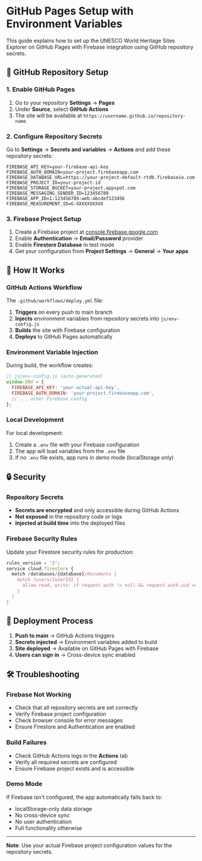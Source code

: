 # GitHub Pages Setup with Environment Variables

This guide explains how to set up the UNESCO World Heritage Sites Explorer on GitHub Pages with Firebase integration using GitHub repository secrets.

## 🔧 GitHub Repository Setup

### 1. Enable GitHub Pages
1. Go to your repository **Settings** → **Pages**
2. Under **Source**, select **GitHub Actions**
3. The site will be available at `https://username.github.io/repository-name`

### 2. Configure Repository Secrets
Go to **Settings** → **Secrets and variables** → **Actions** and add these repository secrets:

```
FIREBASE_API_KEY=your-firebase-api-key
FIREBASE_AUTH_DOMAIN=your-project.firebaseapp.com
FIREBASE_DATABASE_URL=https://your-project-default-rtdb.firebaseio.com
FIREBASE_PROJECT_ID=your-project-id
FIREBASE_STORAGE_BUCKET=your-project.appspot.com
FIREBASE_MESSAGING_SENDER_ID=123456789
FIREBASE_APP_ID=1:123456789:web:abcdef123456
FIREBASE_MEASUREMENT_ID=G-XXXXXXXXXX
```

### 3. Firebase Project Setup
1. Create a Firebase project at [console.firebase.google.com](https://console.firebase.google.com/)
2. Enable **Authentication** → **Email/Password** provider
3. Enable **Firestore Database** in test mode
4. Get your configuration from **Project Settings** → **General** → **Your apps**

## 🚀 How It Works

### GitHub Actions Workflow
The `.github/workflows/deploy.yml` file:
1. **Triggers** on every push to main branch
2. **Injects** environment variables from repository secrets into `js/env-config.js`
3. **Builds** the site with Firebase configuration
4. **Deploys** to GitHub Pages automatically

### Environment Variable Injection
During build, the workflow creates:
```javascript
// js/env-config.js (auto-generated)
window.ENV = {
  FIREBASE_API_KEY: 'your-actual-api-key',
  FIREBASE_AUTH_DOMAIN: 'your-project.firebaseapp.com',
  // ... other Firebase config
};
```

### Local Development
For local development:
1. Create a `.env` file with your Firebase configuration
2. The app will load variables from the `.env` file
3. If no `.env` file exists, app runs in demo mode (localStorage only)

## 🔒 Security

### Repository Secrets
- **Secrets are encrypted** and only accessible during GitHub Actions
- **Not exposed** in the repository code or logs
- **Injected at build time** into the deployed files

### Firebase Security Rules
Update your Firestore security rules for production:
```javascript
rules_version = '2';
service cloud.firestore {
  match /databases/{database}/documents {
    match /users/{userId} {
      allow read, write: if request.auth != null && request.auth.uid == userId;
    }
  }
}
```

## 🔄 Deployment Process

1. **Push to main** → GitHub Actions triggers
2. **Secrets injected** → Environment variables added to build
3. **Site deployed** → Available on GitHub Pages with Firebase
4. **Users can sign in** → Cross-device sync enabled

## 🛠️ Troubleshooting

### Firebase Not Working
- Check that all repository secrets are set correctly
- Verify Firebase project configuration
- Check browser console for error messages
- Ensure Firestore and Authentication are enabled

### Build Failures
- Check GitHub Actions logs in the **Actions** tab
- Verify all required secrets are configured
- Ensure Firebase project exists and is accessible

### Demo Mode
If Firebase isn't configured, the app automatically falls back to:
- localStorage-only data storage
- No cross-device sync
- No user authentication
- Full functionality otherwise

---

**Note**: Use your actual Firebase project configuration values for the repository secrets.

